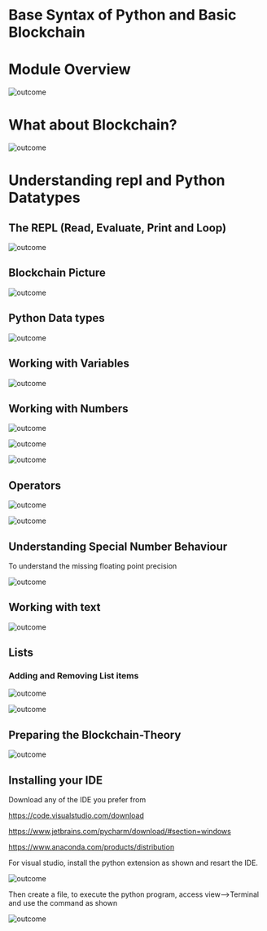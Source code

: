# Base Syntax of Python and Basic Blockchain

# Module Overview

![outcome](./01.JPG)

# What about Blockchain?

![outcome](./02.JPG)

# Understanding repl and Python Datatypes

## The REPL (Read, Evaluate, Print and Loop)

![outcome](./03.JPG)

## Blockchain Picture

![outcome](./04.JPG)

## Python Data types

![outcome](./05.JPG)

## Working with Variables

![outcome](./06.JPG)

## Working with Numbers

![outcome](./07.JPG)

![outcome](./08.JPG)

![outcome](./09.JPG)

## Operators

![outcome](./10.JPG)

![outcome](./11.JPG)

## Understanding Special Number Behaviour

To understand the missing floating point precision

![outcome](./12.JPG)

## Working with text

![outcome](./13.JPG)

## Lists

### Adding and Removing List items

![outcome](./14.JPG)

![outcome](./15.JPG)

## Preparing the Blockchain-Theory

![outcome](./16.JPG)

## Installing your IDE

Download any of the IDE you prefer from

https://code.visualstudio.com/download

https://www.jetbrains.com/pycharm/download/#section=windows

https://www.anaconda.com/products/distribution

For visual studio, install the python extension as shown and resart the IDE.

![outcome](./17.JPG)

Then create a file, to execute the python program, access view-->Terminal and use the command as shown

![outcome](./18.JPG)
























